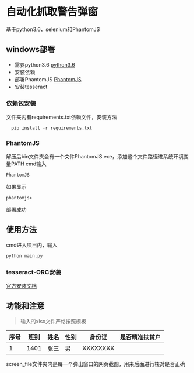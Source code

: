 # 自动化抓取警告弹窗 
基于python3.6，selenium和PhantomJS



## windows部署

  - 需要python3.6 [python3.6](https://www.python.org/downloads/windows/)
  - 安装依赖
  - 部署PhantomJS [PhantomJS](http://phantomjs.org/download.html)
  - 安装tesseract
  
### 依赖包安装

文件夹内有requirements.txt依赖文件，安装方法
```python
  pip install -r requirements.txt
```

### PhantomJS

解压后bin文件夹会有一个文件PhantomJS.exe，添加这个文件路径进系统环境变量PATH
cmd输入
```sh
PhantomJS
```
如果显示
```
phantomjs>
````
部署成功

## 使用方法

cmd进入项目内，输入

```python
python main.py
```
### tesseract-ORC安装

[官方安装文档](https://github.com/tesseract-ocr/tesseract/wiki)


## 功能和注意

> 输入的xlsx文件严格按照模板



| 序号 | 班别 | 姓名 | 性别 | 身份证 | 是否精准扶贫户 |
| ------ | ------ | ------ | ------ | ------ | ------ |
|  1  | 1401 | 张三 | 男 | XXXXXXXX |    |

screen_file文件夹内是每一个弹出窗口的网页截图，用来后面进行核对是否正确
